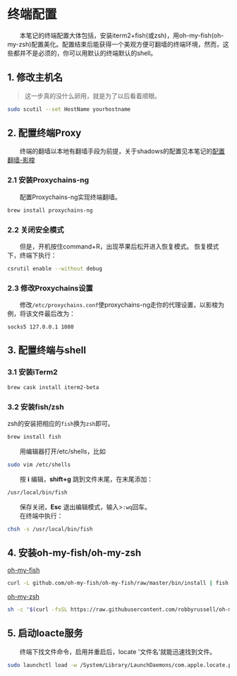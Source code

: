 # 终端配置

　　本笔记的终端配置大体包括，安装iterm2+fish(或zsh)，用oh-my-fish(oh-my-zsh)配置美化。配置结束后能获得一个美观方便可翻墙的终端环境，然而，这些都并不是必须的，你可以用默认的终端默认的shell。

## 1. 修改主机名

>这一步真的没什么卵用，就是为了以后看着顺眼。

```sh
sudo scutil --set HostName yourhostname
```

## 2. 配置终端Proxy
　　终端的翻墙以本地有翻墙手段为前提，关于shadows的配置见本笔记的[配置翻墙-影梭](proxy-shaodowsocks.md)
### 2.1 安装Proxychains-ng

　　配置Proxychains-ng实现终端翻墙。  

```sh
brew install proxychains-ng  
```
### 2.2 关闭安全模式

　　但是，开机按住command+R，出现苹果后松开进入恢复模式。
恢复模式下，终端下执行：

```sh
csrutil enable --without debug
```
### 2.3 修改Proxychains设置
　　修改`/etc/proxychains.conf`使proxychains-ng走你的代理设置，以影梭为例，将该文件最后改为：

```
socks5 127.0.0.1 1080
```
## 3. 配置终端与shell
### 3.1 安装iTerm2

```sh
brew cask install iterm2-beta
```

### 3.2 安装fish/zsh
zsh的安装把相应的`fish`换为`zsh`即可。
```sh
brew install fish
```
　　用编辑器打开/etc/shells，比如

```sh
sudo vim /etc/shells
```
　　按 **i** 编辑，**shift+g** 跳到文件末尾，在末尾添加：

```sh
/usr/local/bin/fish
```
　　保存关闭，**Esc** 退出编辑模式，输入>`:wq`回车。  
　　在终端中执行：

```sh
chsh -s /usr/local/bin/fish
```
## 4. 安装oh-my-fish/oh-my-zsh
[oh-my-fish](https://github.com/oh-my-fish/oh-my-fish)
```sh
curl -L github.com/oh-my-fish/oh-my-fish/raw/master/bin/install | fish
```
[oh-my-zsh](https://github.com/robbyrussell/oh-my-zsh)
```sh
sh -c "$(curl -fsSL https://raw.githubusercontent.com/robbyrussell/oh-my-zsh/master/tools/install.sh)"
```
## 5. 启动loacte服务
　　终端下找文件命令，启用并重启后，locate '文件名'就能迅速找到文件。

```sh
sudo launchctl load -w /System/Library/LaunchDaemons/com.apple.locate.plist
```
